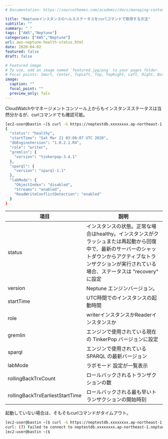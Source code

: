 ```yaml
---
# Documentation: https://sourcethemes.com/academic/docs/managing-content/

title: "Neptuneインスタンスのヘルスステータスをcurlコマンドで取得する方法"
subtitle: ""
summary: " "
tags: ["AWS","Neptune"]
categories: ["AWS","Neptune"]
url: aws-neptune-health-status.html
date: 2020-04-02
featured: false
draft: false

# Featured image
# To use, add an image named `featured.jpg/png` to your pages folder.
# Focal points: Smart, Center, TopLeft, Top, TopRight, Left, Right, BottomLeft, Bottom, BottomRight.
image:
  caption: ""
  focal_point: ""
  preview_only: fals
---
```


CloudWatchやマネージメントコンソール上からもインスタンスステータスは当然分かるが、curlコマンドでも確認可能。

```sh
[ec2-user@bastin ~]$ curl -G https://neptestdb.xxxxxxxx.ap-northeast-1.neptune.amazonaws.com:8182/status | jq
{
  "status": "healthy",
  "startTime": "Sat Mar 21 03:06:07 UTC 2020",
  "dbEngineVersion": "1.0.2.1.R4",
  "role": "writer",
  "gremlin": {
    "version": "tinkerpop-3.4.1"
  },
  "sparql": {
    "version": "sparql-1.1"
  },
  "labMode": {
    "ObjectIndex": "disabled",
    "Streams": "enabled",
    "ReadWriteConflictDetection": "enabled"
  }
}

```

| 項目                            | 説明                                                         |
| ------------------------------- | ------------------------------------------------------------ |
| status                          | インスタンスの状態。正常な場合はhealthy。インスタンスがクラッシュまたは再起動から回復中で、最新のサーバーのシャットダウンからアクティブなトランザクションが実行されている場合、ステータスは  "recovery" に設定 |
| version                         | Neptune エンジンバージョン。                                 |
| startTime                       | UTC時間でのインスタンスの起動時間                            |
| role                            | writerインスタンスかReaderインスタンスか                     |
| gremlin                         | エンジンで使用されている現在の TinkerPop バージョンに設定    |
| sparql                          | エンジンで使用されている SPARQL の最新バージョン             |
| labMode                         | ラボモード 設定が一覧表示                                    |
| rollingBackTrxCount             | ロールバックされるトランザクションの数                       |
| rollingBackTrxEarliestStartTime | ロールバックされる最も早いトランザクションの開始時刻         |

起動していない場合は、そもそもcurlコマンドがタイムアウト。

```sh
[ec2-user@bastin ~]$ curl -G https://neptestdb.xxxxxxxx.ap-northeast-1.neptune.amazonaws.com:8182/status
curl: (7) Failed to connect to neptestdb.xxxxxxxx.ap-northeast-1.neptune.amazonaws.com port 8182: Connection timed out
[ec2-user@bastin ~]$ 
```

